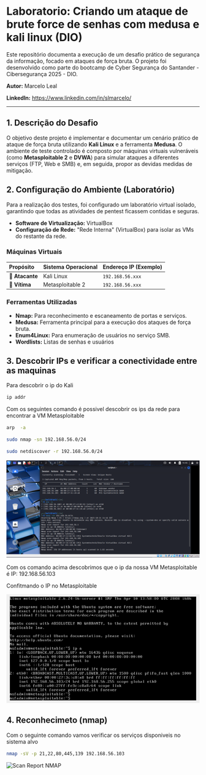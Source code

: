 # Laboratorio: Criando um ataque de brute force de senhas com medusa e kali linux (DIO)
Este repositório documenta a execução de um desafio prático de segurança da informação, focado em ataques de força bruta. O projeto foi desenvolvido como parte do bootcamp de Cyber Segurança do Santander - Cibersegurança 2025 - DIO.

**Autor:** Marcelo Leal

**LinkedIn:** https://www.linkedin.com/in/slmarcelo/

---

## 1. Descrição do Desafio

O objetivo deste projeto é implementar e documentar um cenário prático de ataque de força bruta utilizando **Kali Linux** e a ferramenta **Medusa**. O ambiente de teste controlado é composto por máquinas virtuais vulneráveis (como **Metasploitable 2** e **DVWA**) para simular ataques a diferentes serviços (FTP, Web e SMB) e, em seguida, propor as devidas medidas de mitigação.

## 2. Configuração do Ambiente (Laboratório)

Para a realização dos testes, foi configurado um laboratório virtual isolado, garantindo que todas as atividades de pentest ficassem contidas e seguras.

* **Software de Virtualização:** VirtualBox
* **Configuração de Rede:** "Rede Interna" (VirtualBox) para isolar as VMs do restante da rede.

### Máquinas Virtuais

| Propósito | Sistema Operacional | Endereço IP (Exemplo) |
| :--- | :--- | :--- |
| 📍 **Atacante** | Kali Linux | `192.168.56.xxx` |
| 🎯 **Vítima** | Metasploitable 2 | `192.168.56.xxx` |

### Ferramentas Utilizadas

* **Nmap:** Para reconhecimento e escaneamento de portas e serviços.
* **Medusa:** Ferramenta principal para a execução dos ataques de força bruta.
* **Enum4Linux:** Para enumeração de usuários no serviço SMB.
* **Wordlists:** Listas de senhas e usuários


## 3. Descobrir IPs e verificar a conectividade entre as maquinas

Para descobrir o ip do Kali 

```bash
ip addr
```
Com os seguintes comando é possivel descobrir os ips da rede para encontrar a VM Metasploitable

```bash
arp  -a
```
```bash
sudo nmap -sn 192.168.56.0/24
```
```bash 
sudo netdiscover -r 192.168.56.0/24
```
![Descobrindo IPs](imagens/descobrindo_ips.PNG)

Com os comando acima descobrimos que o ip da nossa VM Metasploitable é IP: 192.168.56.103

Confitmando o IP no Metasploitable

![IPs Meta](imagens/verificacao_ip_meta.PNG)

## 4. Reconhecimeto (nmap)

Com  o seguinte comando vamos verificar os serviços disponiveis no sistema alvo
```bash
nmap -sV -p 21,22,80,445,139 192.168.56.103
```

![Scan Report NMAP](scan_report_192p168p56p103.PNG)


